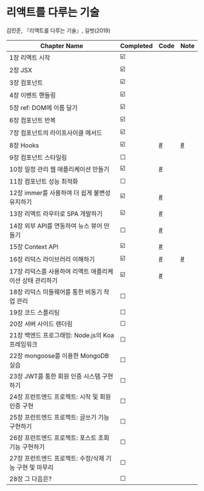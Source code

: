 # 리액트를 다루는 기술

김민준, 『리액트를 다루는 기술』, 길벗(2019)

| Chapter Name                                             | Completed | Code                                                                           | Note                                                                            |
| -------------------------------------------------------- | --------- | ------------------------------------------------------------------------------ | ------------------------------------------------------------------------------- |
| 1장 리액트 시작                                          | ☑️        |                                                                                |                                                                                 |
| 2장 JSX                                                  | ☑️        |                                                                                |                                                                                 |
| 3장 컴포넌트                                             | ☑️        |                                                                                |                                                                                 |
| 4장 이벤트 핸들링                                        | ☑️        |                                                                                |                                                                                 |
| 5장 ref: DOM에 이름 달기                                 | ☑️        |                                                                                |                                                                                 |
| 6장 컴포넌트 반복                                        | ☑️        |                                                                                |                                                                                 |
| 7장 컴포넌트의 라이프사이클 메서드                       | ☑️        |                                                                                |                                                                                 |
| 8장 Hooks                                                | ☑️        | [#](https://github.com/Dogdriip/learning-react/tree/main/hooks-tutorial)       | [#](https://github.com/Dogdriip/learning-react/issues/1#issuecomment-798569574) |
| 9장 컴포넌트 스타일링                                    | ☐         |
| 10장 일정 관리 웹 애플리케이션 만들기                    | ☑️        | [#](https://github.com/Dogdriip/learning-react/tree/main/todo-app)             |                                                                                 |
| 11장 컴포넌트 성능 최적화                                | ☐         |
| 12장 immer를 사용하여 더 쉽게 불변성 유지하기            | ☑️        | [#](https://github.com/Dogdriip/learning-react/tree/main/immer-tutorial)       |
| 13장 리액트 라우터로 SPA 개발하기                        | ☑️        | [#](https://github.com/Dogdriip/learning-react/tree/main/router-tutorial)      |
| 14장 외부 API를 연동하여 뉴스 뷰어 만들기                | ☐         | [#](https://github.com/Dogdriip/learning-react/tree/main/news-viewer)          |
| 15장 Context API                                         | ☑️        | [#](https://github.com/Dogdriip/learning-react/tree/main/context-tutorial)     |
| 16장 리덕스 라이브러리 이해하기                          | ☑️        | [#](https://github.com/Dogdriip/learning-react/tree/main/vanilla-redux)        | [#](https://github.com/Dogdriip/learning-react/issues/2)                        |
| 17장 리덕스를 사용하여 리액트 애플리케이션 상태 관리하기 | ☑️        | [#](https://github.com/Dogdriip/learning-react/tree/main/react-redux-tutorial) |
| 18장 리덕스 미들웨어를 통한 비동기 작업 관리             | ☐         |
| 19장 코드 스플리팅                                       | ☐         |
| 20장 서버 사이드 렌더링                                  | ☐         |
| 21장 백엔드 프로그래밍: Node.js의 Koa 프레임워크         | ☐         |
| 22장 mongoose를 이용한 MongoDB 실습                      | ☐         |
| 23장 JWT를 통한 회원 인증 시스템 구현하기                | ☐         |
| 24장 프런트엔드 프로젝트: 시작 및 회원 인증 구현         | ☐         |
| 25장 프런트엔드 프로젝트: 글쓰기 기능 구현하기           | ☐         |
| 26장 프런트엔드 프로젝트: 포스트 조회 기능 구현하기      | ☐         |
| 27장 프런트엔드 프로젝트: 수정/삭제 기능 구현 및 마무리  | ☐         |
| 28장 그 다음은?                                          | ☐         |

